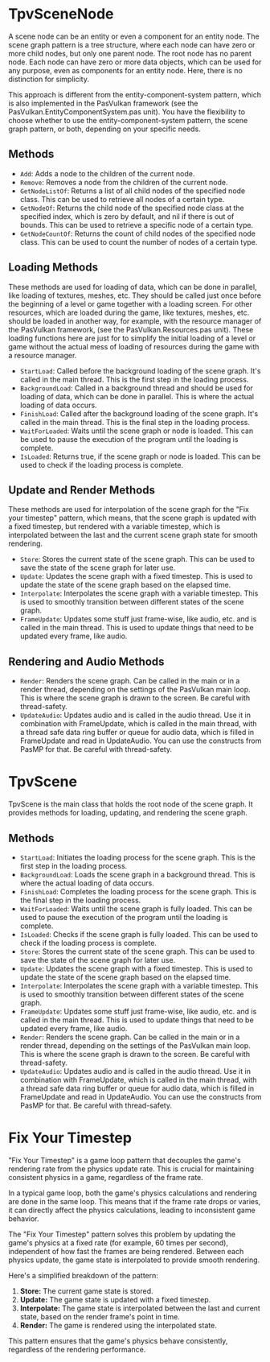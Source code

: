 # TpvSceneNode

A scene node can be an entity or even a component for an entity node. The scene graph pattern is a tree structure, where each node
can have zero or more child nodes, but only one parent node. The root node has no parent node. Each node can have zero or more data
objects, which can be used for any purpose, even as components for an entity node. Here, there is no distinction for simplicity.

This approach is different from the entity-component-system pattern, which is also implemented in the PasVulkan framework (see the 
PasVulkan.EntityComponentSystem.pas unit). You have the flexibility to choose whether to use the entity-component-system pattern, the 
scene graph pattern, or both, depending on your specific needs.

## Methods

- `Add`: Adds a node to the children of the current node.
- `Remove`: Removes a node from the children of the current node.
- `GetNodeListOf`: Returns a list of all child nodes of the specified node class. This can be used to retrieve all nodes of a certain
  type.
- `GetNodeOf`: Returns the child node of the specified node class at the specified index, which is zero by default, and nil if there
  is out of bounds. This can be used to retrieve a specific node of a certain type.
- `GetNodeCountOf`: Returns the count of child nodes of the specified node class. This can be used to count the number of nodes of a
  certain type.

## Loading Methods

These methods are used for loading of data, which can be done in parallel, like loading of textures, meshes, etc. They should be called
just once before the beginning of a level or game together with a loading screen. For other resources, which are loaded during the game,
like textures, meshes, etc. should be loaded in another way, for example, with the resource manager of the PasVulkan framework, (see the
PasVulkan.Resources.pas unit). These loading functions here are just for to simplify the initial loading of a level or game without the 
actual mess of loading of resources during the game with a resource manager.

- `StartLoad`: Called before the background loading of the scene graph. It's called in the main thread. This is the first step in the
  loading process.
- `BackgroundLoad`: Called in a background thread and should be used for loading of data, which can be done in parallel. This is where
  the actual loading of data occurs.
- `FinishLoad`: Called after the background loading of the scene graph. It's called in the main thread. This is the final step in the
  loading process.
- `WaitForLoaded`: Waits until the scene graph or node is loaded. This can be used to pause the execution of the program until the
  loading is complete.
- `IsLoaded`: Returns true, if the scene graph or node is loaded. This can be used to check if the loading process is complete.

## Update and Render Methods

These methods are used for interpolation of the scene graph for the "Fix your timestep" pattern, which means, that the scene graph is
updated with a fixed timestep, but rendered with a variable timestep, which is interpolated between the last and the current scene graph
state for smooth rendering.

- `Store`: Stores the current state of the scene graph. This can be used to save the state of the scene graph for later use.
- `Update`: Updates the scene graph with a fixed timestep. This is used to update the state of the scene graph based on the elapsed time.
- `Interpolate`: Interpolates the scene graph with a variable timestep. This is used to smoothly transition between different states of
  the scene graph.
- `FrameUpdate`: Updates some stuff just frame-wise, like audio, etc. and is called in the main thread. This is used to update things
  that need to be updated every frame, like audio.

## Rendering and Audio Methods

- `Render`: Renders the scene graph. Can be called in the main or in a render thread, depending on the settings of the PasVulkan main
  loop. This is where the scene graph is drawn to the screen. Be careful with thread-safety.
- `UpdateAudio`: Updates audio and is called in the audio thread. Use it in combination with FrameUpdate, which is called in the main
  thread, with a thread safe data ring buffer or queue for audio data, which is filled in FrameUpdate and read in UpdateAudio. You can
  use the constructs from PasMP for that. Be careful with thread-safety.

# TpvScene

TpvScene is the main class that holds the root node of the scene graph. It provides methods for loading, updating, and rendering the
scene graph.

## Methods

- `StartLoad`: Initiates the loading process for the scene graph. This is the first step in the loading process.
- `BackgroundLoad`: Loads the scene graph in a background thread. This is where the actual loading of data occurs.
- `FinishLoad`: Completes the loading process for the scene graph. This is the final step in the loading process.
- `WaitForLoaded`: Waits until the scene graph is fully loaded. This can be used to pause the execution of the program until the loading
  is complete.
- `IsLoaded`: Checks if the scene graph is fully loaded. This can be used to check if the loading process is complete.
- `Store`: Stores the current state of the scene graph. This can be used to save the state of the scene graph for later use.
- `Update`: Updates the scene graph with a fixed timestep. This is used to update the state of the scene graph based on the elapsed time.
- `Interpolate`: Interpolates the scene graph with a variable timestep. This is used to smoothly transition between different states of
  the scene graph.
- `FrameUpdate`: Updates some stuff just frame-wise, like audio, etc. and is called in the main thread. This is used to update things
  that need to be updated every frame, like audio.
- `Render`: Renders the scene graph. Can be called in the main or in a render thread, depending on the settings of the PasVulkan main
  loop. This is where the scene graph is drawn to the screen. Be careful with thread-safety.
- `UpdateAudio`: Updates audio and is called in the audio thread. Use it in combination with FrameUpdate, which is called in the main
  thread, with a thread safe data ring buffer or queue for audio data, which is filled in FrameUpdate and read in UpdateAudio. You can
  use the constructs from PasMP for that. Be careful with thread-safety.

# Fix Your Timestep

"Fix Your Timestep" is a game loop pattern that decouples the game's rendering rate from the physics update rate. This is crucial for 
maintaining consistent physics in a game, regardless of the frame rate.

In a typical game loop, both the game's physics calculations and rendering are done in the same loop. This means that if the frame rate 
drops or varies, it can directly affect the physics calculations, leading to inconsistent game behavior.

The "Fix Your Timestep" pattern solves this problem by updating the game's physics at a fixed rate (for example, 60 times per second), 
independent of how fast the frames are being rendered. Between each physics update, the game state is interpolated to provide smooth 
rendering.

Here's a simplified breakdown of the pattern:

1. **Store:** The current game state is stored.
2. **Update:** The game state is updated with a fixed timestep.
3. **Interpolate:** The game state is interpolated between the last and current state, based on the render frame's point in time.
4. **Render:** The game is rendered using the interpolated state.

This pattern ensures that the game's physics behave consistently, regardless of the rendering performance.
